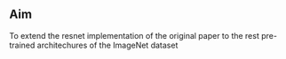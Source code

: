 ## Aim

To extend the resnet implementation of the original paper to the rest pre-trained architechures of the ImageNet dataset
